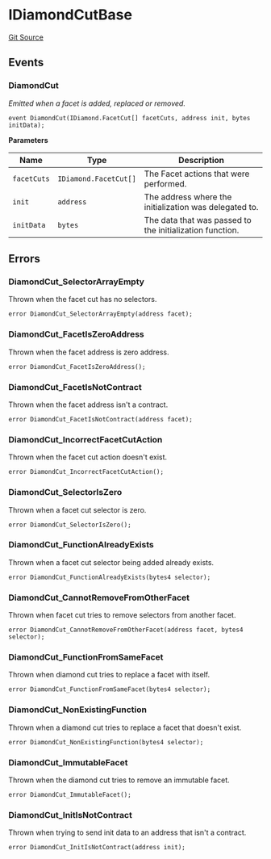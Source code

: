 # IDiamondCutBase
[Git Source](https://github.com/capsign/protocol/blob/dfa6820124c5610a6bfa06329447dbae7c24bc0a/src/Diamonds/facets/cut/IDiamondCutBase.sol)


## Events
### DiamondCut
*Emitted when a facet is added, replaced or removed.*


```solidity
event DiamondCut(IDiamond.FacetCut[] facetCuts, address init, bytes initData);
```

**Parameters**

|Name|Type|Description|
|----|----|-----------|
|`facetCuts`|`IDiamond.FacetCut[]`|The Facet actions that were performed.|
|`init`|`address`|The address where the initialization was delegated to.|
|`initData`|`bytes`|The data that was passed to the initialization function.|

## Errors
### DiamondCut_SelectorArrayEmpty
Thrown when the facet cut has no selectors.


```solidity
error DiamondCut_SelectorArrayEmpty(address facet);
```

### DiamondCut_FacetIsZeroAddress
Thrown when the facet address is zero address.


```solidity
error DiamondCut_FacetIsZeroAddress();
```

### DiamondCut_FacetIsNotContract
Thrown when the facet address isn't a contract.


```solidity
error DiamondCut_FacetIsNotContract(address facet);
```

### DiamondCut_IncorrectFacetCutAction
Thrown when the facet cut action doesn't exist.


```solidity
error DiamondCut_IncorrectFacetCutAction();
```

### DiamondCut_SelectorIsZero
Thrown when a facet cut selector is zero.


```solidity
error DiamondCut_SelectorIsZero();
```

### DiamondCut_FunctionAlreadyExists
Thrown when a facet cut selector being added already exists.


```solidity
error DiamondCut_FunctionAlreadyExists(bytes4 selector);
```

### DiamondCut_CannotRemoveFromOtherFacet
Thrown when facet cut tries to remove selectors from another facet.


```solidity
error DiamondCut_CannotRemoveFromOtherFacet(address facet, bytes4 selector);
```

### DiamondCut_FunctionFromSameFacet
Thrown when diamond cut tries to replace a facet with itself.


```solidity
error DiamondCut_FunctionFromSameFacet(bytes4 selector);
```

### DiamondCut_NonExistingFunction
Thrown when a diamond cut tries to replace a facet that doesn't exist.


```solidity
error DiamondCut_NonExistingFunction(bytes4 selector);
```

### DiamondCut_ImmutableFacet
Thrown when the diamond cut tries to remove an immutable facet.


```solidity
error DiamondCut_ImmutableFacet();
```

### DiamondCut_InitIsNotContract
Thrown when trying to send init data to an address that isn't a contract.


```solidity
error DiamondCut_InitIsNotContract(address init);
```

